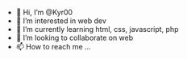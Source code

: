 - 👋 Hi, I’m @Kyr00
- 👀 I’m interested in web dev 
- 🌱 I’m currently learning html, css, javascript, php
- 💞️ I’m looking to collaborate on web
- 📫 How to reach me ...

<!---
Kyr00/Kyr00 is a ✨ special ✨ repository because its `README.md` (this file) appears on your GitHub profile.
You can click the Preview link to take a look at your changes.
--->
